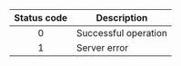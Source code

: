 | Status code   | Description   |
| :-----------: | ------------- |
| 0 | Successful operation |
| 1 | Server error |
